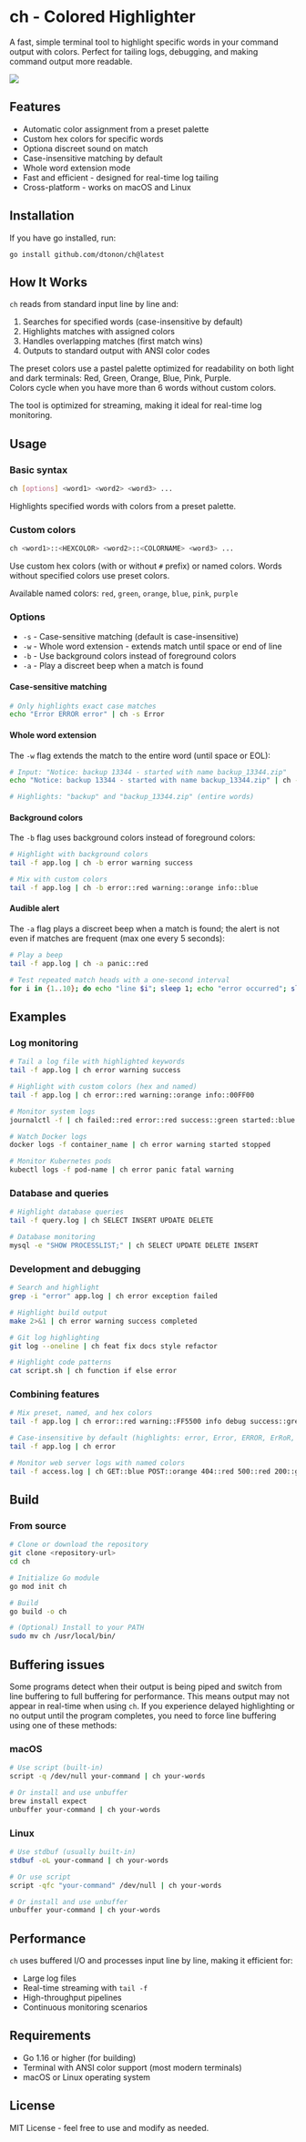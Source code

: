 # ch - Colored Highlighter

A fast, simple terminal tool to highlight specific words in your command output with colors. Perfect for tailing logs, debugging, and making command output more readable.

![](screenshot.png)

## Features

- Automatic color assignment from a preset palette
- Custom hex colors for specific words
- Optiona discreet sound on match
- Case-insensitive matching by default
- Whole word extension mode
- Fast and efficient - designed for real-time log tailing
- Cross-platform - works on macOS and Linux

## Installation

If you have go installed, run:

```shell
go install github.com/dtonon/ch@latest
```

## How It Works

`ch` reads from standard input line by line and:

1. Searches for specified words (case-insensitive by default)
2. Highlights matches with assigned colors
3. Handles overlapping matches (first match wins)
4. Outputs to standard output with ANSI color codes

The preset colors use a pastel palette optimized for readability on both light and dark terminals: Red, Green, Orange, Blue, Pink, Purple.  
Colors cycle when you have more than 6 words without custom colors.

The tool is optimized for streaming, making it ideal for real-time log monitoring.

## Usage

### Basic syntax

```bash
ch [options] <word1> <word2> <word3> ...
```

Highlights specified words with colors from a preset palette.

### Custom colors

```bash
ch <word1>::<HEXCOLOR> <word2>::<COLORNAME> <word3> ...
```

Use custom hex colors (with or without `#` prefix) or named colors. Words without specified colors use preset colors.

Available named colors: `red`, `green`, `orange`, `blue`, `pink`, `purple`

### Options

- `-s` - Case-sensitive matching (default is case-insensitive)
- `-w` - Whole word extension - extends match until space or end of line
- `-b` - Use background colors instead of foreground colors
- `-a` - Play a discreet beep when a match is found

#### Case-sensitive matching

```bash
# Only highlights exact case matches
echo "Error ERROR error" | ch -s Error
```

#### Whole word extension

The `-w` flag extends the match to the entire word (until space or EOL):

```bash
# Input: "Notice: backup 13344 - started with name backup_13344.zip"
echo "Notice: backup 13344 - started with name backup_13344.zip" | ch -w back

# Highlights: "backup" and "backup_13344.zip" (entire words)
```

#### Background colors

The `-b` flag uses background colors instead of foreground colors:

```bash
# Highlight with background colors
tail -f app.log | ch -b error warning success

# Mix with custom colors
tail -f app.log | ch -b error::red warning::orange info::blue
```

#### Audible alert

The `-a` flag plays a discreet beep when a match is found; the alert is not even if matches are frequent (max one every 5 seconds):

```bash
# Play a beep
tail -f app.log | ch -a panic::red
```

```bash
# Test repeated match heads with a one-second interval
for i in {1..10}; do echo "line $i"; sleep 1; echo "error occurred"; sleep 1; done | ch -a error
```

## Examples

### Log monitoring

```bash
# Tail a log file with highlighted keywords
tail -f app.log | ch error warning success

# Highlight with custom colors (hex and named)
tail -f app.log | ch error::red warning::orange info::00FF00

# Monitor system logs
journalctl -f | ch failed::red error::red success::green started::blue

# Watch Docker logs
docker logs -f container_name | ch error warning started stopped

# Monitor Kubernetes pods
kubectl logs -f pod-name | ch error panic fatal warning
```

### Database and queries

```bash
# Highlight database queries
tail -f query.log | ch SELECT INSERT UPDATE DELETE

# Database monitoring
mysql -e "SHOW PROCESSLIST;" | ch SELECT UPDATE DELETE INSERT
```

### Development and debugging

```bash
# Search and highlight
grep -i "error" app.log | ch error exception failed

# Highlight build output
make 2>&1 | ch error warning success completed

# Git log highlighting
git log --oneline | ch feat fix docs style refactor

# Highlight code patterns
cat script.sh | ch function if else error
```

### Combining features

```bash
# Mix preset, named, and hex colors
tail -f app.log | ch error::red warning::FF5500 info debug success::green

# Case-insensitive by default (highlights: error, Error, ERROR, ErRoR, etc.)
tail -f app.log | ch error

# Monitor web server logs with named colors
tail -f access.log | ch GET::blue POST::orange 404::red 500::red 200::green
```

## Build

### From source

```bash
# Clone or download the repository
git clone <repository-url>
cd ch

# Initialize Go module
go mod init ch

# Build
go build -o ch

# (Optional) Install to your PATH
sudo mv ch /usr/local/bin/
```

## Buffering issues

Some programs detect when their output is being piped and switch from line buffering to full buffering for performance. This means output may not appear in real-time when using `ch`. If you experience delayed highlighting or no output until the program completes, you need to force line buffering using one of these methods:

### macOS
```bash
# Use script (built-in)
script -q /dev/null your-command | ch your-words

# Or install and use unbuffer
brew install expect
unbuffer your-command | ch your-words
```

### Linux
```bash
# Use stdbuf (usually built-in)
stdbuf -oL your-command | ch your-words

# Or use script
script -qfc "your-command" /dev/null | ch your-words

# Or install and use unbuffer
unbuffer your-command | ch your-words
```

## Performance

`ch` uses buffered I/O and processes input line by line, making it efficient for:

- Large log files
- Real-time streaming with `tail -f`
- High-throughput pipelines
- Continuous monitoring scenarios

## Requirements

- Go 1.16 or higher (for building)
- Terminal with ANSI color support (most modern terminals)
- macOS or Linux operating system

## License

MIT License - feel free to use and modify as needed.
